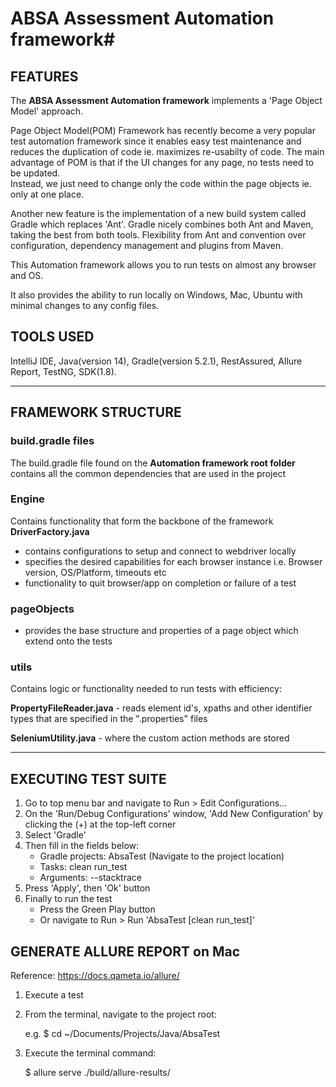 # ABSA Assessment Automation framework#

## FEATURES ##

The **ABSA Assessment Automation framework** implements a 'Page Object Model' approach.

Page Object Model(POM) Framework has recently become a very popular test automation framework since it enables easy test maintenance 
and reduces the duplication of code ie. maximizes re-usabilty of code.
The main advantage of POM is that if the UI changes for any page, no tests need to be updated.  
Instead, we just need to change only the code within the page objects ie. only at one place.

Another new feature is the implementation of a new build system called Gradle which replaces 'Ant'.
Gradle nicely combines both Ant and Maven, taking the best from both tools. 
Flexibility from Ant and convention over configuration, dependency management and plugins from Maven.

This Automation framework allows you to run tests on almost any browser and OS. 

It also provides the ability to run locally on Windows, Mac, Ubuntu with minimal changes to any config files.

## TOOLS USED ##

IntelliJ IDE, Java(version 14), Gradle(version 5.2.1), RestAssured, Allure Report, TestNG, SDK(1.8).

---

## FRAMEWORK STRUCTURE ##

### build.gradle files ###
The build.gradle file found on the **Automation framework root folder** contains all the common dependencies that are used in the project

### Engine ###
Contains functionality that form the backbone of the framework
**DriverFactory.java**
- contains configurations to setup and connect to webdriver locally
- specifies the desired capabilities for each browser instance i.e. Browser version, OS/Platform, timeouts etc
- functionality to quit browser/app on completion or failure of a test

### pageObjects ###
- provides the base structure and properties of a page object which extend onto the tests

### utils ###
Contains logic or functionality needed to run tests with efficiency:

**PropertyFileReader.java** - reads element id's, xpaths and other identifier types that are specified in the ".properties" files

**SeleniumUtility.java** - where the custom action methods are stored

---

## EXECUTING TEST SUITE ##
1. Go to top menu bar and navigate to Run > Edit Configurations...
2. On the 'Run/Debug Configurations' window, 'Add New Configuration' by clicking the (+) at the top-left corner
3. Select 'Gradle'
4. Then fill in the fields below:
	* Gradle projects: AbsaTest (Navigate to the project location)
	* Tasks: clean run_test
	* Arguments: --stacktrace
5. Press 'Apply', then 'Ok' button
6. Finally to run the test
	* Press the Green Play button
	* Or navigate to Run > Run 'AbsaTest [clean run_test]'
	
## GENERATE ALLURE REPORT on Mac ##
Reference: https://docs.qameta.io/allure/

1. Execute a test

2. From the terminal, navigate to the project root:

	e.g. $ cd ~/Documents/Projects/Java/AbsaTest
	
3. Execute the terminal command: 

	$ allure serve ./build/allure-results/ 
